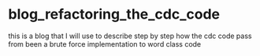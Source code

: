 # blog_refactoring_the_cdc_code
this is a blog that I will use to describe step by step how the cdc code pass from been a brute force implementation to word class code
